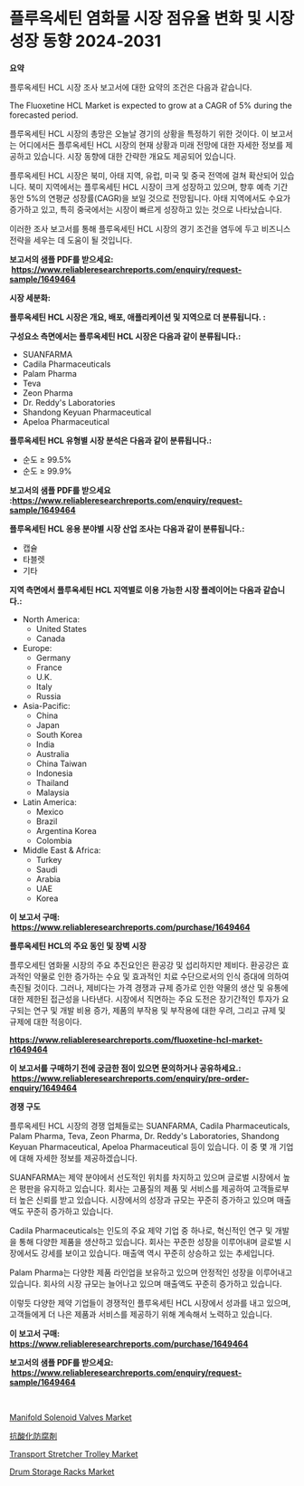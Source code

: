 <p><h1>플루옥세틴 염화물 시장 점유율 변화 및 시장 성장 동향 2024-2031</h1></p><p><strong>요약</strong></p>
<p><p>플루옥세틴 HCL 시장 조사 보고서에 대한 요약의 조건은 다음과 같습니다. </p><p>The Fluoxetine HCL Market is expected to grow at a CAGR of 5% during the forecasted period.</p><p>플루옥세틴 HCL 시장의 총망은 오늘날 경기의 상황을 특정하기 위한 것이다. 이 보고서는 어디에서든 플루옥세틴 HCL 시장의 현재 상황과 미래 전망에 대한 자세한 정보를 제공하고 있습니다. 시장 동향에 대한 간략한 개요도 제공되어 있습니다. </p><p>플루옥세틴 HCL 시장은 북미, 아태 지역, 유럽, 미국 및 중국 전역에 걸쳐 확산되어 있습니다. 북미 지역에서는 플루옥세틴 HCL 시장이 크게 성장하고 있으며, 향후 예측 기간 동안 5%의 연평균 성장률(CAGR)을 보일 것으로 전망됩니다. 아태 지역에서도 수요가 증가하고 있고, 특히 중국에서는 시장이 빠르게 성장하고 있는 것으로 나타났습니다. </p><p>이러한 조사 보고서를 통해 플루옥세틴 HCL 시장의 경기 조건을 염두에 두고 비즈니스 전략을 세우는 데 도움이 될 것입니다.</p></p>
<p><strong>보고서의 샘플 PDF를 받으세요: &nbsp;<a href="https://www.reliableresearchreports.com/enquiry/request-sample/1649464">https://www.reliableresearchreports.com/enquiry/request-sample/1649464</a></strong></p>
<p><strong>시장 세분화:</strong></p>
<p><strong> 플루옥세틴 HCL 시장은 개요, 배포, 애플리케이션 및 지역으로 더 분류됩니다. :</strong></p>
<p><strong>구성요소 측면에서는 플루옥세틴 HCL 시장은 다음과 같이 분류됩니다.:</strong></p>
<p><ul><li>SUANFARMA</li><li>Cadila Pharmaceuticals</li><li>Palam Pharma</li><li>Teva</li><li>Zeon Pharma</li><li>Dr. Reddy's Laboratories</li><li>Shandong Keyuan Pharmaceutical</li><li>Apeloa Pharmaceutical</li></ul></p>
<p><strong> 플루옥세틴 HCL 유형별 시장 분석은 다음과 같이 분류됩니다.:</strong></p>
<p><ul><li>순도 ≥ 99.5%</li><li>순도 ≥ 99.9%</li></ul></p>
<p><strong>보고서의 샘플 PDF를 받으세요 :<a href="https://www.reliableresearchreports.com/enquiry/request-sample/1649464">https://www.reliableresearchreports.com/enquiry/request-sample/1649464</a></strong></p>
<p><strong> 플루옥세틴 HCL 응용 분야별 시장 산업 조사는 다음과 같이 분류됩니다.:</strong></p>
<p><ul><li>캡슐</li><li>타블렛</li><li>기타</li></ul></p>
<p><strong>지역 측면에서 플루옥세틴 HCL 지역별로 이용 가능한 시장 플레이어는 다음과 같습니다.:</strong></p>
<p><ul>
    <li>
        North America:
        <ul>
            <li>United States</li>
            <li>Canada</li>
        </ul>
    </li>
    <li>
        Europe:
        <ul>
            <li>Germany</li>
            <li>France</li>
            <li>U.K.</li>
            <li>Italy</li>
            <li>Russia</li>
        </ul>
    </li>
    <li>
        Asia-Pacific:
        <ul>
            <li>China</li>
            <li>Japan</li>
            <li>South Korea</li>
            <li>India</li>
            <li>Australia</li>
            <li>China Taiwan</li>
            <li>Indonesia</li>
            <li>Thailand</li>
            <li>Malaysia</li>
        </ul>
    </li>
    <li>
        Latin America:
        <ul>
            <li>Mexico</li>
            <li>Brazil</li>
            <li>Argentina Korea</li>
            <li>Colombia</li>
        </ul>
    </li>
    <li>
        Middle East & Africa:
        <ul>
            <li>Turkey</li>
            <li>Saudi</li>
            <li>Arabia</li>
            <li>UAE</li>
            <li>Korea</li>
        </ul>
    </li>
    </ul></p>
<p><strong>이 보고서 구매: &nbsp;<a href="https://www.reliableresearchreports.com/purchase/1649464">https://www.reliableresearchreports.com/purchase/1649464</a></strong></p>
<p><strong>플루옥세틴 HCL의 주요 동인 및 장벽 시장</strong></p>
<p><p>플루오세틴 염화물 시장의 주요 추진요인은 환공강 및 섭리하지만 제비다. 환공강은 효과적인 약물로 인한 증가하는 수요 및 효과적인 치료 수단으로서의 인식 증대에 의하여 촉진될 것이다. 그러나, 제비다는 가격 경쟁과 규제 증가로 인한 약물의 생산 및 유통에 대한 제한된 접근성을 나타낸다. 시장에서 직면하는 주요 도전은 장기간적인 투자가 요구되는 연구 및 개발 비용 증가, 제품의 부작용 및 부작용에 대한 우려, 그리고 규제 및 규제에 대한 적응이다.</p></p>
<p><strong><a href="https://www.reliableresearchreports.com/fluoxetine-hcl-market-r1649464">https://www.reliableresearchreports.com/fluoxetine-hcl-market-r1649464</a></strong></p>
<p><strong>이 보고서를 구매하기 전에 궁금한 점이 있으면 문의하거나 공유하세요.: &nbsp;<a href="https://www.reliableresearchreports.com/enquiry/pre-order-enquiry/1649464">https://www.reliableresearchreports.com/enquiry/pre-order-enquiry/1649464</a></strong></p>
<p><strong>경쟁 구도</strong></p>
<p><p>플루옥세틴 HCL 시장의 경쟁 업체들로는 SUANFARMA, Cadila Pharmaceuticals, Palam Pharma, Teva, Zeon Pharma, Dr. Reddy's Laboratories, Shandong Keyuan Pharmaceutical, Apeloa Pharmaceutical 등이 있습니다. 이 중 몇 개 기업에 대해 자세한 정보를 제공하겠습니다.</p><p>SUANFARMA는 제약 분야에서 선도적인 위치를 차지하고 있으며 글로벌 시장에서 높은 평판을 유지하고 있습니다. 회사는 고품질의 제품 및 서비스를 제공하여 고객들로부터 높은 신뢰를 받고 있습니다. 시장에서의 성장과 규모는 꾸준히 증가하고 있으며 매출액도 꾸준히 증가하고 있습니다.</p><p>Cadila Pharmaceuticals는 인도의 주요 제약 기업 중 하나로, 혁신적인 연구 및 개발을 통해 다양한 제품을 생산하고 있습니다. 회사는 꾸준한 성장을 이루어내며 글로벌 시장에서도 강세를 보이고 있습니다. 매출액 역시 꾸준히 상승하고 있는 추세입니다.</p><p>Palam Pharma는 다양한 제품 라인업을 보유하고 있으며 안정적인 성장을 이루어내고 있습니다. 회사의 시장 규모는 늘어나고 있으며 매출액도 꾸준히 증가하고 있습니다.</p><p>이렇듯 다양한 제약 기업들이 경쟁적인 플루옥세틴 HCL 시장에서 성과를 내고 있으며, 고객들에게 더 나은 제품과 서비스를 제공하기 위해 계속해서 노력하고 있습니다.</p></p>
<p><strong>이 보고서 구매: &nbsp; <a href="https://www.reliableresearchreports.com/purchase/1649464">https://www.reliableresearchreports.com/purchase/1649464</a></strong></p>
<p><strong>보고서의 샘플 PDF를 받으세요: &nbsp;<a href="https://www.reliableresearchreports.com/enquiry/request-sample/1649464">https://www.reliableresearchreports.com/enquiry/request-sample/1649464</a></strong><strong></strong></p>
<p>&nbsp;</p>
<p><p><a href="https://github.com/WillieWoodard/Market-Research-Report-List-4/blob/main/manifold-solenoid-valves-market.md">Manifold Solenoid Valves Market</a></p><p><a href="https://github.com/oafhukehf4709715/Market-Research-Report-List-1/blob/main/474300131148.md">抗酸化防腐剤</a></p><p><a href="https://five-trouble-98a.notion.site/Transport-Stretcher-Trolley-Market-Competitive-Analysis-Market-Trends-and-Forecast-to-2031-2bd23297af394cf5996730ed27bef8cb">Transport Stretcher Trolley Market</a></p><p><a href="https://view.publitas.com/reportprime-1/drum-storage-racks-market-analysis-its-cagr-market-segmentation-and-global-industry-overview/">Drum Storage Racks Market</a></p></p>